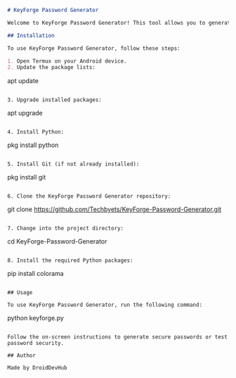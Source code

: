 ```markdown
# KeyForge Password Generator

Welcome to KeyForge Password Generator! This tool allows you to generate secure passwords and test password security.

## Installation

To use KeyForge Password Generator, follow these steps:

1. Open Termux on your Android device.
2. Update the package lists:

```
apt update
```

3. Upgrade installed packages:

```
apt upgrade
```

4. Install Python:

```
pkg install python
```

5. Install Git (if not already installed):

```
pkg install git
```

6. Clone the KeyForge Password Generator repository:

```
git clone https://github.com/Techbyets/KeyForge-Password-Generator.git
```

7. Change into the project directory:

```
cd KeyForge-Password-Generator
```

8. Install the required Python packages:

```
pip install colorama
```

## Usage

To use KeyForge Password Generator, run the following command:

```
python keyforge.py
```

Follow the on-screen instructions to generate secure passwords or test password security.

## Author

Made by DroidDevHub
